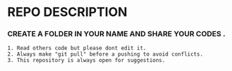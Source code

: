 # REPO DESCRIPTION

### CREATE A FOLDER IN YOUR NAME AND SHARE YOUR CODES .

    1. Read others code but please dont edit it. 
    2. Always make "git pull" before a pushing to avoid conflicts.
    3. This repository is always open for suggestions.
